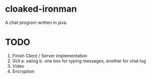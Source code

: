 cloaked-ironman
===============

A chat program written in java.


TODO
====

1. Finish Client / Server implementation
2. GUI
  a. swing
  b. one box for typing messages, another for chat log
3. Video
4. Encryption
